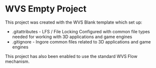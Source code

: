 # WVS Empty Project

This project was created with the WVS Blank template which set up:

  - .gitattributes -  LFS / File Locking Configured with common file types needed for working with 3D applications and game engines
  - .gitignore - Ingore common files related to 3D applications and game engines

This project has also been enabled to use the standard WVS Flow mechanism.
  

